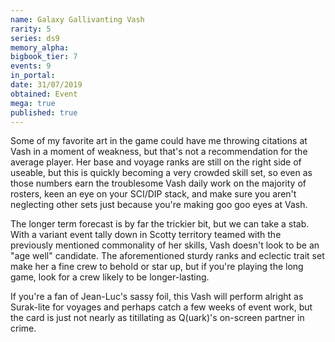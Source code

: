 ```yaml
---
name: Galaxy Gallivanting Vash
rarity: 5
series: ds9
memory_alpha:
bigbook_tier: 7
events: 9
in_portal:
date: 31/07/2019
obtained: Event
mega: true
published: true
---
```


Some of my favorite art in the game could have me throwing citations at Vash in a moment of weakness, but that's not a recommendation for the average player. Her base and voyage ranks are still on the right side of useable, but this is quickly becoming a very crowded skill set, so even as those numbers earn the troublesome Vash daily work on the majority of rosters, keen an eye on your SCI/DIP stack, and make sure you aren't neglecting other sets just because you're making goo goo eyes at Vash.

The longer term forecast is by far the trickier bit, but we can take a stab. With a variant event tally down in Scotty territory teamed with the previously mentioned commonality of her skills, Vash doesn't look to be an "age well" candidate. The aforementioned sturdy ranks and eclectic trait set make her a fine crew to behold or star up, but if you're playing the long game, look for a crew likely to be longer-lasting.

If you're a fan of Jean-Luc's sassy foil, this Vash will perform alright as Surak-lite for voyages and perhaps catch a few weeks of event work, but the card is just not nearly as titillating as Q(uark)'s on-screen partner in crime.
